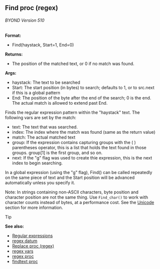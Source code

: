 ## Find proc (regex) 
###### BYOND Version 510

**Format:**
+   Find(haystack, Start=1, End=0)

**Returns:**
+   The position of the matched text, or 0 if no match was found.

**Args:**
+   haystack: The text to be searched
+   Start: The start position (in bytes) to search; defaults to 1, or to
    src.next if this is a global pattern
+   End: The position of the byte after the end of the search; 0 is the
    end. The actual match is allowed to extend past End.


Finds the regular expression pattern within the "haystack"
text. The following vars are set by the match:
-   text: The text that was searched.
-   index: The index where the match was found (same as the return
    value)
-   match: The actual matched text
-   group: If the expression contains capturing groups with the ( )
    parentheses operator, this is a list that holds the text found in
    those groups. group[1] is the first group, and so on.
-   next: If the "g" flag was used to create thie expression, this is
    the next index to begin searching.


In a global expression (using the "g" flag), Find() can be
called repeatedly on the same piece of text and the Start position will
be advanced automatically unless you specify it. 

Note: In
strings containing non-ASCII characters, byte position and character
position are not the same thing. Use `Find_char()` to work with
character counts instead of bytes, at a performance cost. See the
[Unicode](@/notes/Unicode) section for more information.

> [!TIP] 
> **See also:**
> +   [Regular expressions](/ref/notes/regex.md) 
> +   [regex datum](/ref/regex.md) 
> +   [Replace proc (regex)](/ref/regex/proc/Replace.md) 
> +   [regex vars](/ref/regex/var.md) 
> +   [regex proc](/ref/proc/regex.md) 
> +   [findtext proc](/ref/proc/findtext.md) 